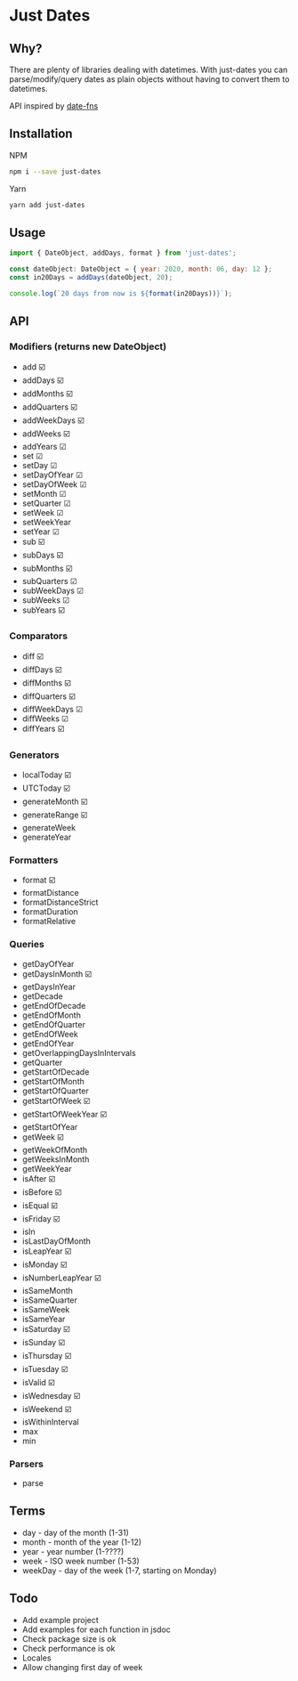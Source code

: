 # Just Dates

## Why?

There are plenty of libraries dealing with datetimes. With just-dates you can parse/modify/query dates as plain objects without having to convert them to datetimes.

API inspired by [date-fns](https://date-fns.org/)

## Installation

NPM
```bash
npm i --save just-dates
```
Yarn
```bash
yarn add just-dates
```

## Usage

```js
import { DateObject, addDays, format } from 'just-dates';

const dateObject: DateObject = { year: 2020, month: 06, day: 12 };
const in20Days = addDays(dateObject, 20);

console.log(`20 days from now is ${format(in20Days))}`);
```

## API
### Modifiers (returns new DateObject)
* add ☑️
* addDays ☑️
* addMonths ☑️
* addQuarters ☑️
* addWeekDays ☑️
* addWeeks ☑️
* addYears ☑
* set ☑
* setDay ☑
* setDayOfYear ☑
* setDayOfWeek ☑
* setMonth ☑
* setQuarter ☑
* setWeek ☑
* setWeekYear
* setYear ☑
* sub ☑️
* subDays ☑️
* subMonths ☑️
* subQuarters ☑
* subWeekDays ☑
* subWeeks ☑
* subYears ☑️

### Comparators
* diff ☑️
* diffDays ☑️
* diffMonths ☑️
* diffQuarters ☑️
* diffWeekDays ☑
* diffWeeks ☑
* diffYears ☑️

### Generators
* localToday ☑️
* UTCToday ☑️
* generateMonth ☑️
* generateRange ☑️
* generateWeek
* generateYear

### Formatters
* format ☑️
* formatDistance
* formatDistanceStrict
* formatDuration
* formatRelative

### Queries
* getDayOfYear
* getDaysInMonth ☑️
* getDaysInYear
* getDecade
* getEndOfDecade
* getEndOfMonth
* getEndOfQuarter
* getEndOfWeek
* getEndOfYear
* getOverlappingDaysInIntervals
* getQuarter
* getStartOfDecade
* getStartOfMonth
* getStartOfQuarter
* getStartOfWeek ☑️
* getStartOfWeekYear ☑️
* getStartOfYear
* getWeek ☑️
* getWeekOfMonth
* getWeeksInMonth
* getWeekYear
* isAfter ☑️
* isBefore ☑️
* isEqual ☑️
* isFriday ☑️
* isIn
* isLastDayOfMonth
* isLeapYear ☑️
* isMonday ☑️
* isNumberLeapYear ☑️
* isSameMonth
* isSameQuarter
* isSameWeek
* isSameYear
* isSaturday ☑️
* isSunday ☑️
* isThursday ☑️
* isTuesday ☑️
* isValid ☑️
* isWednesday ☑️
* isWeekend ☑️
* isWithinInterval
* max
* min

### Parsers
* parse

## Terms
* day - day of the month (1-31)
* month - month of the year (1-12)
* year - year number (1-????)
* week - ISO week number (1-53)
* weekDay - day of the week (1-7, starting on Monday)

## Todo
* Add example project
* Add examples for each function in jsdoc
* Check package size is ok
* Check performance is ok
* Locales
* Allow changing first day of week
